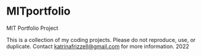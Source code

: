 # MITportfolio
MIT Portfolio Project

This is a collection of my coding projects.
Please do not reproduce, use, or duplicate.
Contact katrinafrizzell@gmail.com for more information.
2022
